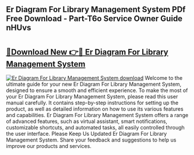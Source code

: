 ## Er Diagram For Library Management System PDf Free Download - Part-T6o Service Owner Guide nHUvs

# <h2><a href="http://dfrl6v.blite.top/?on=Er+Diagram+For+Library+Management+System">🔗Download New 👉🔴 Er Diagram For Library Management System</a></h2>

[![Er Diagram For Library Management System download](https://i.imgur.com/lujVjoI.png)](http://dfrl6v.blite.top/?on=Er+Diagram+For+Library+Management+System)
Welcome to the ultimate guide for your new Er Diagram For Library Management System, designed to ensure a smooth and efficient experience. To make the most of your Er Diagram For Library Management System, please read this user manual carefully. It contains step-by-step instructions for setting up the product, as well as detailed information on how to use its various features and capabilities. Er Diagram For Library Management System offers a range of advanced features, such as virtual assistant, smart notifications, customizable shortcuts, and automated tasks, all easily controlled through the user interface. Please Keep Us Updated Er Diagram For Library Management System. Share your feedback and suggestions to help us improve our products and services.
